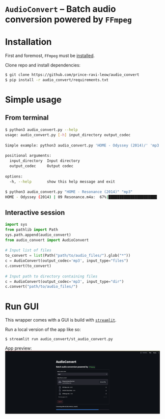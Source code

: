 # `AudioConvert` – Batch audio conversion powered by `FFmpeg`

# Installation
First and foremost, `FFmpeg` must be [installed](https://ffmpeg.org/download.html).

Clone repo and install dependencies:
```sh
$ git clone https://github.com/prince-ravi-leow/audio_convert
$ pip install -r audio_convert/requirements.txt
```

# Simple usage
## From terminal
```sh
$ python3 audio_convert.py --help 
usage: audio_convert.py [-h] input_directory output_codec

Simple example: python3 audio_convert.py 'HOME - Odyssey (2014)/' 'mp3'

positional arguments:
  input_directory  Input directory
  output_codec     Output codec

options:
  -h, --help       show this help message and exit

$ python3 audio_convert.py "HOME - Resonance (2014)" "mp3"
HOME - Odyssey (2014) | 09 Resonance.m4a:  67%|██████████████████████           | 8/12 [00:21<00:11,  2.78s/it]
```
## Interactive session
```py
import sys
from pathlib import Path
sys.path.append(audio_convert)
from audio_convert import AudioConvert

# Input list of files
to_convert = list(Path("path/to/audio_files/").glob("*"))
c = AudioConvert(output_codec='mp3', input_type="files")
c.convert(to_convert)

# Input path to directory containing files
c = AudioConvert(output_codec='mp3', input_type="dir")
c.convert("path/to/audio_files/")
```

# Run GUI
This wrapper comes with a GUI is build with [`streamlit`](https://github.com/streamlit/streamlit). 

Run a local version of the app like so:
```
$ streamlit run audio_convert/st_audio_convert.py
```
App preview: 
![streamlit preview](./media/st_audio_convert_preview.png)